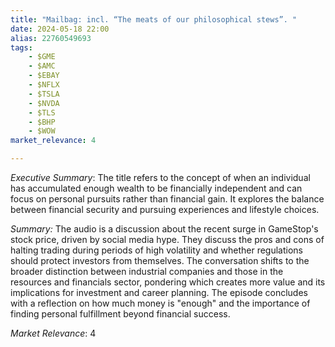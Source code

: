 ```yaml
---
title: "Mailbag: incl. “The meats of our philosophical stews”. "
date: 2024-05-18 22:00
alias: 22760549693
tags:
    - $GME
    - $AMC
    - $EBAY
    - $NFLX
    - $TSLA
    - $NVDA
    - $TLS
    - $BHP
    - $WOW
market_relevance: 4

---
```

*Executive Summary*: The title refers to the concept of when an individual has accumulated enough wealth to be financially independent and can focus on personal pursuits rather than financial gain. It explores the balance between financial security and pursuing experiences and lifestyle choices.


*Summary:*
The audio is a discussion about the recent surge in GameStop's stock price, driven by social media hype. They discuss the pros and cons of halting trading during periods of high volatility and whether regulations should protect investors from themselves. The conversation shifts to the broader distinction between industrial companies and those in the resources and financials sector, pondering which creates more value and its implications for investment and career planning. The episode concludes with a reflection on how much money is "enough" and the importance of finding personal fulfillment beyond financial success.



*Market Relevance*: 4
  